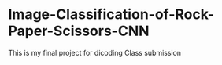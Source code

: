 # Image-Classification-of-Rock-Paper-Scissors-CNN
This is my final project for dicoding Class submission
